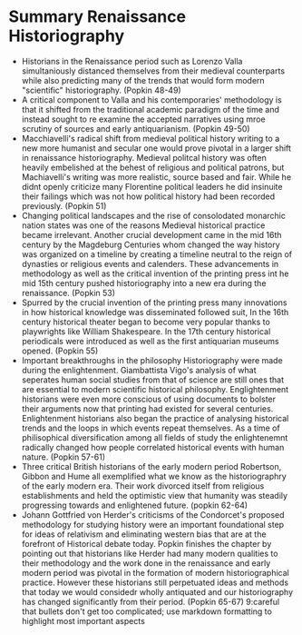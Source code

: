 # Summary Renaissance Historiography 
* Historians in the Renaissance period such as Lorenzo Valla simultaniously distanced themselves from their medieval counterparts while also predicting many of the trends that would form modern "scientific" historiography. (Popkin 48-49)
* A critical component to Valla and his contemporaries' methodology is that it shifted from the traditional academic paradigm of the time and instead sought to re examine the accepted narratives using mroe scrutiny of sources and early antiquarianism. (Popkin 49-50)                                                                                                            
*  Macchiavelli's radical shift from medieval political history writing to a new more humanist and secular one would prove pivotal in a larger shift in renaissance historiography. Medieval politcal history was often heavily embelished at the behest of religious and political patrons, but Machiavelli's writing was more realistic, source based and fair. While he didnt openly criticize many Florentine political leaders he did insinuite their failings which was not how political history had been recorded previously. (Popkin 51)
* Changing political landscapes and the rise of consolodated monarchic nation states was one of the reasons Medieval historical practice became irrelevant. Another crucial development came in the mid 16th century by the Magdeburg Centuries whom changed the way history was organized on a timeline by creating a timeline neutral to the reign of dynasties or religious events and calenders. These advancements in methodology as well as the critical invention of the printing press int he mid 15th century pushed historiography into a new era during the renaissance. (Popkin 53)
* Spurred by the crucial invention of the printing press many innovations in how historical knowledge was disseminated followed suit, In the 16th century historical theater began to become very popular thanks to playwrights like William Shakespeare. In the 17th century historical periodicals were introduced as well as the first antiquarian museums opened. (Popkin 55) 
* Important breakthroughs in the philosophy Historiography were made during the enlightenment. Giambattista Vigo's analysis of what seperates human social studies from that of science are still ones that are essential to modern scientific historical philosophy. Englightenment historians were even more conscious of using documents to bolster their arguments now that printing had existed for several centuries. Enlightenment historians also began the practice of analysing historical trends and the loops in which events repeat themselves. As a time of philisophical diversification among all fields of study the enlightenemnt radically changed how people correlated historical events with human nature. (Popkin 57-61)
* Three critical British historians of the early modern period Robertson, Gibbon and Hume all exemplified what we know as the historiographry of the early modern era. Their work divorced itself from religious establishments and held the optimistic view that humanity was steadily progressing towards and enlightened future. (popkin 62-64)
*   Johann Gottfried von Herder's criticisms of the Condorcet's proposed methodology for studying history were an important foundational step for ideas of relativism and eliminating western bias that are at the forefront of Historical debate today. Popkin finishes the chapter by pointing out that historians like Herder had many modern qualities to their methodology and the work done in the renaissance and early modern period was pivotal in the formation of modern historiographical practice. However these historians still perpetuated ideas and methods that today we would considedr wholly antiquated and our historiography has changed significantly from their period. (Popkin 65-67)
9:careful that bullets don't get too complicated; use markdown formatting to highlight most important aspects
